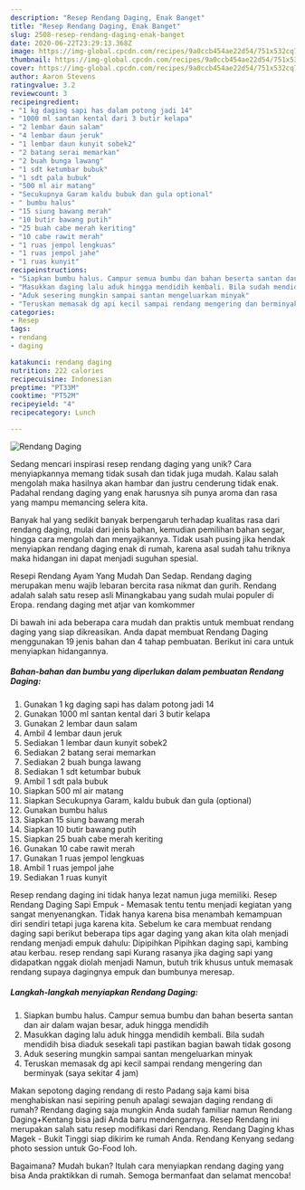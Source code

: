 ```yaml
---
description: "Resep Rendang Daging, Enak Banget"
title: "Resep Rendang Daging, Enak Banget"
slug: 2508-resep-rendang-daging-enak-banget
date: 2020-06-22T23:29:13.368Z
image: https://img-global.cpcdn.com/recipes/9a0ccb454ae22d54/751x532cq70/rendang-daging-foto-resep-utama.jpg
thumbnail: https://img-global.cpcdn.com/recipes/9a0ccb454ae22d54/751x532cq70/rendang-daging-foto-resep-utama.jpg
cover: https://img-global.cpcdn.com/recipes/9a0ccb454ae22d54/751x532cq70/rendang-daging-foto-resep-utama.jpg
author: Aaron Stevens
ratingvalue: 3.2
reviewcount: 3
recipeingredient:
- "1 kg daging sapi has dalam potong jadi 14"
- "1000 ml santan kental dari 3 butir kelapa"
- "2 lembar daun salam"
- "4 lembar daun jeruk"
- "1 lembar daun kunyit sobek2"
- "2 batang serai memarkan"
- "2 buah bunga lawang"
- "1 sdt ketumbar bubuk"
- "1 sdt pala bubuk"
- "500 ml air matang"
- "Secukupnya Garam kaldu bubuk dan gula optional"
- " bumbu halus"
- "15 siung bawang merah"
- "10 butir bawang putih"
- "25 buah cabe merah keriting"
- "10 cabe rawit merah"
- "1 ruas jempol lengkuas"
- "1 ruas jempol jahe"
- "1 ruas kunyit"
recipeinstructions:
- "Siapkan bumbu halus. Campur semua bumbu dan bahan beserta santan dan air dalam wajan besar, aduk hingga mendidih"
- "Masukkan daging lalu aduk hingga mendidih kembali. Bila sudah mendidih bisa diaduk sesekali tapi pastikan bagian bawah tidak gosong"
- "Aduk sesering mungkin sampai santan mengeluarkan minyak"
- "Teruskan memasak dg api kecil sampai rendang mengering dan berminyak (saya sekitar 4 jam)"
categories:
- Resep
tags:
- rendang
- daging

katakunci: rendang daging 
nutrition: 222 calories
recipecuisine: Indonesian
preptime: "PT33M"
cooktime: "PT52M"
recipeyield: "4"
recipecategory: Lunch

---
```



![Rendang Daging](https://img-global.cpcdn.com/recipes/9a0ccb454ae22d54/751x532cq70/rendang-daging-foto-resep-utama.jpg)

Sedang mencari inspirasi resep rendang daging yang unik? Cara menyiapkannya memang tidak susah dan tidak juga mudah. Kalau salah mengolah maka hasilnya akan hambar dan justru cenderung tidak enak. Padahal rendang daging yang enak harusnya sih punya aroma dan rasa yang mampu memancing selera kita.

Banyak hal yang sedikit banyak berpengaruh terhadap kualitas rasa dari rendang daging, mulai dari jenis bahan, kemudian pemilihan bahan segar, hingga cara mengolah dan menyajikannya. Tidak usah pusing jika hendak menyiapkan rendang daging enak di rumah, karena asal sudah tahu triknya maka hidangan ini dapat menjadi suguhan spesial.

Resepi Rendang Ayam Yang Mudah Dan Sedap. Rendang daging merupakan menu wajib lebaran bercita rasa nikmat dan gurih. Rendang adalah salah satu resep asli Minangkabau yang sudah mulai populer di Eropa. rendang daging met atjar van komkommer


Di bawah ini ada beberapa cara mudah dan praktis untuk membuat rendang daging yang siap dikreasikan. Anda dapat membuat Rendang Daging menggunakan 19 jenis bahan dan 4 tahap pembuatan. Berikut ini cara untuk menyiapkan hidangannya.

<!--inarticleads1-->

##### Bahan-bahan dan bumbu yang diperlukan dalam pembuatan Rendang Daging:

1. Gunakan 1 kg daging sapi has dalam potong jadi 14
1. Gunakan 1000 ml santan kental dari 3 butir kelapa
1. Gunakan 2 lembar daun salam
1. Ambil 4 lembar daun jeruk
1. Sediakan 1 lembar daun kunyit sobek2
1. Sediakan 2 batang serai memarkan
1. Sediakan 2 buah bunga lawang
1. Sediakan 1 sdt ketumbar bubuk
1. Ambil 1 sdt pala bubuk
1. Siapkan 500 ml air matang
1. Siapkan Secukupnya Garam, kaldu bubuk dan gula (optional)
1. Gunakan  bumbu halus
1. Siapkan 15 siung bawang merah
1. Siapkan 10 butir bawang putih
1. Siapkan 25 buah cabe merah keriting
1. Gunakan 10 cabe rawit merah
1. Gunakan 1 ruas jempol lengkuas
1. Ambil 1 ruas jempol jahe
1. Sediakan 1 ruas kunyit


Resep rendang daging ini tidak hanya lezat namun juga memiliki. Resep Rendang Daging Sapi Empuk - Memasak tentu tentu menjadi kegiatan yang sangat menyenangkan. Tidak hanya karena bisa menambah kemampuan diri sendiri tetapi juga karena kita. Sebelum ke cara membuat rendang daging sapi berikut beberapa tips agar daging yang akan kita olah menjadi rendang menjadi empuk dahulu: Dipipihkan Pipihkan daging sapi, kambing atau kerbau. resep rendang sapi Kurang rasanya jika daging sapi yang didapatkan nggak diolah menjadi Namun, butuh trik khusus untuk memasak rendang supaya dagingnya empuk dan bumbunya meresap. 

<!--inarticleads2-->

##### Langkah-langkah menyiapkan Rendang Daging:

1. Siapkan bumbu halus. Campur semua bumbu dan bahan beserta santan dan air dalam wajan besar, aduk hingga mendidih
1. Masukkan daging lalu aduk hingga mendidih kembali. Bila sudah mendidih bisa diaduk sesekali tapi pastikan bagian bawah tidak gosong
1. Aduk sesering mungkin sampai santan mengeluarkan minyak
1. Teruskan memasak dg api kecil sampai rendang mengering dan berminyak (saya sekitar 4 jam)


Makan sepotong daging rendang di resto Padang saja kami bisa menghabiskan nasi sepiring penuh apalagi sewajan daging rendang di rumah? Rendang daging saja mungkin Anda sudah familiar namun Rendang Daging+Kentang bisa jadi Anda baru mendengarnya. Resep Rendang ini merupakan salah satu resep modifikasi dari Rendang. Rendang Daging khas Magek - Bukit Tinggi siap dikirim ke rumah Anda. Rendang Kenyang sedang photo session untuk Go-Food loh. 

Bagaimana? Mudah bukan? Itulah cara menyiapkan rendang daging yang bisa Anda praktikkan di rumah. Semoga bermanfaat dan selamat mencoba!

